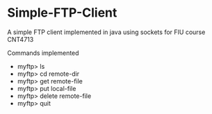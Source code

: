 # Simple-FTP-Client
A simple FTP client implemented in java using sockets for FIU course CNT4713

Commands implemented
- myftp> ls
- myftp> cd remote-dir
- myftp> get remote-file
- myftp> put local-file
- myftp> delete remote-file
- myftp> quit
